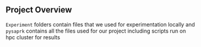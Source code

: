 ## Project Overview
`Experiment` folders contain files that we used for experimentation locally and `pysaprk` contains all the files used for our project including scripts run on hpc cluster for results
